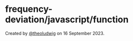 # frequency-deviation/javascript/function

Created by [@theoludwig](https://github.com/theoludwig) on 16 September 2023.
